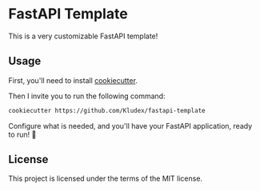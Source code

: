 # FastAPI Template

This is a very customizable FastAPI template!

## Usage

First, you'll need to install [cookiecutter](https://pypi.org/project/cookiecutter/).

Then I invite you to run the following command:

``` bash
cookiecutter https://github.com/Kludex/fastapi-template
```

Configure what is needed, and you'll have your FastAPI application, ready to run! 🙂

## License

This project is licensed under the terms of the MIT license.
